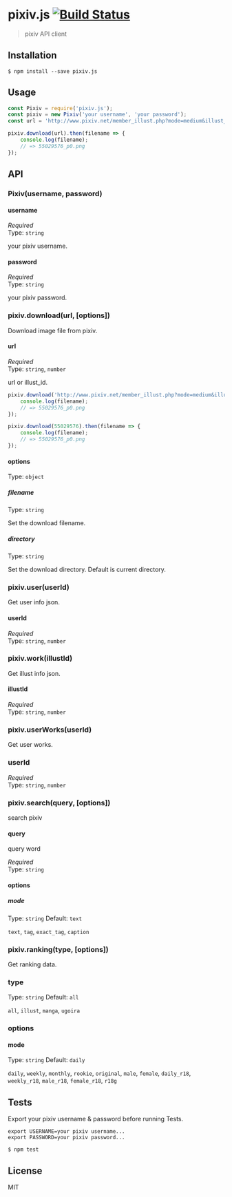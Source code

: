 # pixiv.js [![Build Status](https://travis-ci.org/akameco/pixiv.js.svg?branch=master)](https://travis-ci.org/akameco/pixiv.js)

> pixiv API client

## Installation

```
$ npm install --save pixiv.js
```

## Usage

```js
const Pixiv = require('pixiv.js');
const pixiv = new Pixiv('your username', 'your password');
const url = 'http://www.pixiv.net/member_illust.php?mode=medium&illust_id=55029576';

pixiv.download(url).then(filename => {
	console.log(filename);
	// => 55029576_p0.png
});
```

## API

### Pixiv(username, password)

#### username

*Required*  
Type: `string`

your pixiv username.

#### password

*Required*  
Type: `string`

your pixiv password.

### pixiv.download(url, [options])

Download image file from pixiv.

#### url

*Required*  
Type: `string`, `number`

url or illust_id.

```js
pixiv.download('http://www.pixiv.net/member_illust.php?mode=medium&illust_id=55029576').then(filename => {
	console.log(filename);
	// => 55029576_p0.png
});

pixiv.download(55029576).then(filename => {
	console.log(filename);
	// => 55029576_p0.png
});
```

#### options

Type: `object`

##### filename

Type: `string`

Set the download filename.

##### directory

Type: `string`

Set the download directory.
Default is current directory.

### pixiv.user(userId)

Get user info json.

#### userId

*Required*  
Type: `string`, `number`

### pixiv.work(illustId)

Get illust info json.

#### illustId

*Required*  
Type: `string`, `number`

### pixiv.userWorks(userId)

Get user works.

### userId

*Required*  
Type: `string`, `number`

### pixiv.search(query, [options])

search pixiv

#### query

query word

*Required*  
Type: `string`

#### options

##### mode

Type: `string`
Default: `text`

`text`, `tag`, `exact_tag`, `caption`

### pixiv.ranking(type, [options])

Get ranking data.

### type

Type: `string`
Default: `all`

`all`, `illust`, `manga`, `ugoira`


### options

#### mode

Type: `string`
Default: `daily`

`daily`, `weekly`, `monthly`, `rookie`, `original`, `male`, `female`, `daily_r18`, `weekly_r18`, `male_r18`, `female_r18`, `r18g`

## Tests

Export your pixiv username & password before running Tests.

```
export USERNAME=your pixiv username...
export PASSWORD=your pixiv password...
```

```
$ npm test
```

## License

MIT
